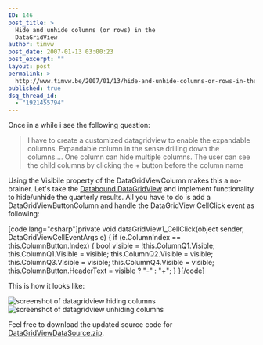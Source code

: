 ```yaml
---
ID: 146
post_title: >
  Hide and unhide columns (or rows) in the
  DataGridView
author: timvw
post_date: 2007-01-13 03:00:23
post_excerpt: ""
layout: post
permalink: >
  http://www.timvw.be/2007/01/13/hide-and-unhide-columns-or-rows-in-the-datagridview/
published: true
dsq_thread_id:
  - "1921455794"
---
```

<p>Once in a while i see the following question:</p>

<blockquote>
<div>
I have to create a customized datagridview to enable the expandable columns. Expandable column in the sense drilling down the columns.... One column can hide multiple columns. The user can see the child columns by clicking the + button before the column name
</div>
</blockquote>

<p>Using the Visibile property of the DataGridViewColumn makes this a no-brainer. Let's take the <a href="http://www.timvw.be/developing-a-datasource-for-your-datagridview/">Databound DataGridView</a> and implement functionality to hide/unhide the quarterly results. All you have to do is add a DataGridViewButtonColumn and handle the DataGridView CellClick event as following:</p>
[code lang="csharp"]private void dataGridView1_CellClick(object sender, DataGridViewCellEventArgs e)
{
 if (e.ColumnIndex == this.ColumnButton.Index)
 {
  bool visible = !this.ColumnQ1.Visible;
  this.ColumnQ1.Visible = visible;
  this.ColumnQ2.Visible = visible;
  this.ColumnQ3.Visible = visible;
  this.ColumnQ4.Visible = visible;
  this.ColumnButton.HeaderText = visible ? "-" : "+";
 }
}[/code]
<p>This is how it looks like:</p>
<img src="http://www.timvw.be/wp-content/images/datagridview-hide.gif" alt="screenshot of datagridview hiding columns"/>
<img src="http://www.timvw.be/wp-content/images/datagridview-unhide.gif" alt="screenshot of datagridview unhiding columns"/>
<p>Feel free to download the updated source code for <a href="http://www.timvw.be/wp-content/code/csharp/DataGridViewDataSource.zip">DataGridViewDataSource.zip</a>.</p>